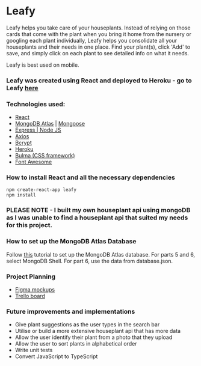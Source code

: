 # Leafy
Leafy helps you take care of your houseplants. Instead of relying on those cards that come with the plant when you bring it home from the nursery or googling each plant individually, Leafy helps you consolidate all your houseplants and their needs in one place. Find your plant(s), click 'Add' to save, and simply click on each plant to see detailed info on what it needs.

Leafy is best used on mobile.

### Leafy was created using React and deployed to Heroku - go to Leafy [here](https://leafyplantcare.herokuapp.com/)

### Technologies used:
- [React](https://reactjs.org)
- [MongoDB Atlas](https://docs.atlas.mongodb.com/getting-started/) | [Mongoose](https://www.freecodecamp.org/news/introduction-to-mongoose-for-mongodb-d2a7aa593c57/)
- [Express | Node JS](https://expressjs.com/)
- [Axios](https://axios-http.com/docs/intro)
- [Bcrypt](https://www.npmjs.com/package/bcrypt)
- [Heroku](https://www.heroku.com)
- [Bulma (CSS framework)](https://bulma.io/)
- [Font Awesome](https://fontawesome.com/)

### How to install React and all the necessary dependencies

 ```
 npm create-react-app leafy
 npm install
 ```

### PLEASE NOTE - I built my own houseplant api using mongoDB as I was unable to find a houseplant api that suited my needs for this project. 

### How to set up the MongoDB Atlas Database
Follow [this](https://docs.atlas.mongodb.com/getting-started/) tutorial to set up the MongoDB Atlas database.
For parts 5 and 6, select MongoDB Shell.
For part 6, use the data from database.json. 

### Project Planning
- [Figma mockups](https://www.figma.com/file/I6nmGdyPJtb4jX66IuJQ8P/Leafy?node-id=0%3A1)
- [Trello board](https://trello.com/b/7x0esrOw/leafy)

### Future improvements and implementations
- Give plant suggestions as the user types in the search bar
- Utilise or build a more extensive houseplant api that has more data
- Allow the user identify their plant from a photo that they upload
- Allow the user to sort plants in alphabetical order
- Write unit tests
- Convert JavaScript to TypeScript
